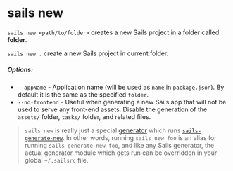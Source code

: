 # sails new

`sails new <path/to/folder>` creates a new Sails project in a folder called **folder**.

`sails new .` create a new Sails project in current folder.

##### Options:

  * `--appName` - Application name (will be used as `name` in `package.json`). By default it is the same as the specified `folder`.
  * `--no-frontend` - Useful when generating a new Sails app that will not be used to serve any front-end assets.  Disable the generation of the `assets/` folder, `tasks/` folder, and related files. 

> `sails new` is really just a special [generator](http://sailsjs.org/documentation/concepts/extending-sails/Generators) which runs [`sails-generate-new`](http://github.com/balderdashy/sails-generate-new).  In other words, running `sails new foo` is an alias for running `sails generate new foo`, and like any Sails generator, the actual generator module which gets run can be overridden in your global `~/.sailsrc` file.



<docmeta name="displayName" value="sails new">
<docmeta name="pageType" value="command">
